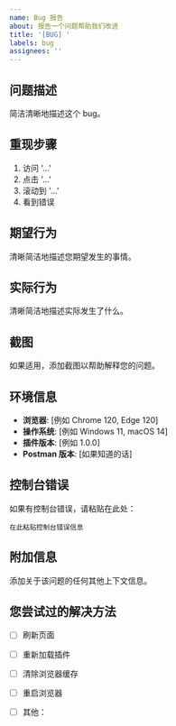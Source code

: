 ```yaml
---
name: Bug 报告
about: 报告一个问题帮助我们改进
title: '[BUG] '
labels: bug
assignees: ''
---
```


## 问题描述

简洁清晰地描述这个 bug。

## 重现步骤

1. 访问 '...'
2. 点击 '...'
3. 滚动到 '...'
4. 看到错误

## 期望行为

清晰简洁地描述您期望发生的事情。

## 实际行为

清晰简洁地描述实际发生了什么。

## 截图

如果适用，添加截图以帮助解释您的问题。

## 环境信息

- **浏览器**: [例如 Chrome 120, Edge 120]
- **操作系统**: [例如 Windows 11, macOS 14]
- **插件版本**: [例如 1.0.0]
- **Postman 版本**: [如果知道的话]

## 控制台错误

如果有控制台错误，请粘贴在此处：

```
在此粘贴控制台错误信息
```

## 附加信息

添加关于该问题的任何其他上下文信息。

## 您尝试过的解决方法

- [ ] 刷新页面
- [ ] 重新加载插件
- [ ] 清除浏览器缓存
- [ ] 重启浏览器
- [ ] 其他：

